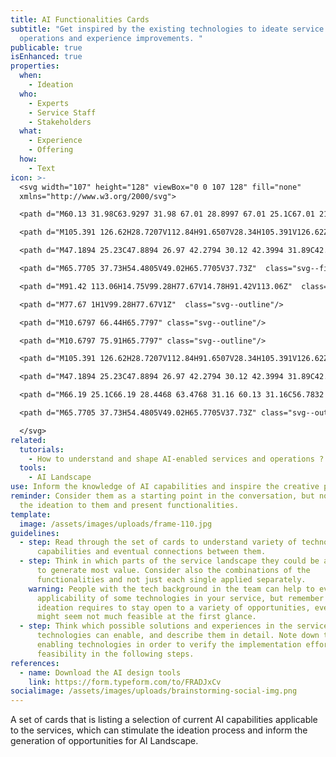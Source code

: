 ```yaml
---
title: AI Functionalities Cards
subtitle: "Get inspired by the existing technologies to ideate service
  operations and experience improvements. "
publicable: true
isEnhanced: true
properties:
  when:
    - Ideation
  who:
    - Experts
    - Service Staff
    - Stakeholders
  what:
    - Experience
    - Offering
  how:
    - Text
icon: >-
  <svg width="107" height="128" viewBox="0 0 107 128" fill="none"
  xmlns="http://www.w3.org/2000/svg">

  <path d="M60.13 31.98C63.9297 31.98 67.01 28.8997 67.01 25.1C67.01 21.3003 63.9297 18.22 60.13 18.22C56.3303 18.22 53.25 21.3003 53.25 25.1C53.25 28.8997 56.3303 31.98 60.13 31.98Z" class="svg--filled-support"/>

  <path d="M105.391 126.62H28.7207V112.84H91.6507V28.34H105.391V126.62Z" class="svg--filled-support"/>

  <path d="M47.1894 25.23C47.8894 26.97 42.2794 30.12 42.3994 31.89C42.5194 33.73 48.4894 36.12 48.0494 37.87C47.6094 39.62 41.2194 38.88 40.2494 40.43C39.2794 41.98 42.7394 47.41 41.3294 48.59C39.9694 49.73 35.2494 45.36 33.5194 46.06C31.7894 46.76 31.3794 53.17 29.6094 53.28C27.7794 53.4 26.5094 47.08 24.7594 46.63C23.0194 46.18 18.8994 51.13 17.3494 50.16C15.7994 49.19 18.4894 43.35 17.3094 41.94C16.1694 40.57 9.93941 42.16 9.24941 40.42C8.55941 38.68 14.1594 35.53 14.0394 33.76C13.9094 31.92 7.95941 29.53 8.38941 27.78C8.82941 26.03 15.2194 26.77 16.1894 25.22C17.1594 23.67 13.6994 18.24 15.1094 17.06C16.4694 15.93 21.1894 20.29 22.9194 19.59C24.6494 18.89 25.0594 12.48 26.8294 12.37C28.6594 12.25 29.9294 18.58 31.6794 19.02C33.4194 19.47 37.5394 14.52 39.0894 15.49C40.6394 16.46 37.9494 22.3 39.1294 23.71C40.2694 25.08 46.4894 23.49 47.1894 25.23Z"  class="svg--filled-support"/>

  <path d="M65.7705 37.73H54.4805V49.02H65.7705V37.73Z"  class="svg--filled-support"/>

  <path d="M91.42 113.06H14.75V99.28H77.67V14.78H91.42V113.06Z"  class="svg--outline"/>

  <path d="M77.67 1H1V99.28H77.67V1Z"  class="svg--outline"/>

  <path d="M10.6797 66.44H65.7797" class="svg--outline"/>

  <path d="M10.6797 75.91H65.7797" class="svg--outline"/>

  <path d="M105.391 126.62H28.7207V112.84H91.6507V28.34H105.391V126.62Z"  class="svg--outline svg--bw"/>

  <path d="M47.1894 25.23C47.8894 26.97 42.2794 30.12 42.3994 31.89C42.5194 33.73 48.4894 36.12 48.0494 37.87C47.6094 39.62 41.2194 38.88 40.2494 40.43C39.2794 41.98 42.7394 47.41 41.3294 48.59C39.9694 49.73 35.2494 45.36 33.5194 46.06C31.7894 46.76 31.3794 53.17 29.6094 53.28C27.7794 53.4 26.5094 47.08 24.7594 46.63C23.0194 46.18 18.8994 51.13 17.3494 50.16C15.7994 49.19 18.4894 43.35 17.3094 41.94C16.1694 40.57 9.93941 42.16 9.24941 40.42C8.55941 38.68 14.1594 35.53 14.0394 33.76C13.9094 31.92 7.95941 29.53 8.38941 27.78C8.82941 26.03 15.2194 26.77 16.1894 25.22C17.1594 23.67 13.6994 18.24 15.1094 17.06C16.4694 15.93 21.1894 20.29 22.9194 19.59C24.6494 18.89 25.0594 12.48 26.8294 12.37C28.6594 12.25 29.9294 18.58 31.6794 19.02C33.4194 19.47 37.5394 14.52 39.0894 15.49C40.6394 16.46 37.9494 22.3 39.1294 23.71C40.2694 25.08 46.4894 23.49 47.1894 25.23Z"  class="svg--outline svg--bw"/>

  <path d="M66.19 25.1C66.19 28.4468 63.4768 31.16 60.13 31.16C56.7832 31.16 54.07 28.4468 54.07 25.1C54.07 21.7532 56.7832 19.04 60.13 19.04C63.4768 19.04 66.19 21.7532 66.19 25.1Z" class="svg--outline svg--bw"/>

  <path d="M65.7705 37.73H54.4805V49.02H65.7705V37.73Z" class="svg--outline svg--bw"/>

  </svg>
related:
  tutorials:
    - How to understand and shape AI-enabled services and operations ?
  tools:
    - AI Landscape
use: Inform the knowledge of AI capabilities and inspire the creative process.
reminder: Consider them as a starting point in the conversation, but not limit
  the ideation to them and present functionalities.
template:
  image: /assets/images/uploads/frame-110.jpg
guidelines:
  - step: Read through the set of cards to understand variety of technological
      capabilities and eventual connections between them.
  - step: Think in which parts of the service landscape they could be applied better
      to generate most value. Consider also the combinations of the
      functionalities and not just each single applied separately.
    warning: People with the tech background in the team can help to evaluate the
      applicability of some technologies in your service, but remember that
      ideation requires to stay open to a variety of opportunities, even if they
      might seem not much feasible at the first glance.
  - step: Think which possible solutions and experiences in the service these
      technologies can enable, and describe them in detail. Note down the
      enabling technologies in order to verify the implementation efforts and
      feasibility in the following steps.
references:
  - name: Download the AI design tools
    link: https://form.typeform.com/to/FRADJxCv
socialimage: /assets/images/uploads/brainstorming-social-img.png
---
```

A set of cards that is listing a selection of current AI capabilities applicable to the services, which can stimulate the ideation process and inform the generation of opportunities for AI Landscape.
